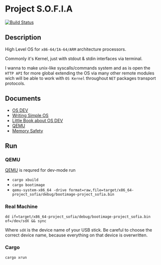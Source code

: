 # Project S.O.F.I.A

[![Build Status](https://travis-ci.com/razor-team/project-sofia.svg?branch=master)](https://travis-ci.com/razor-team/project-sofia)

## Description

High Level OS for `x86-64/IA-64/ARM` architecture processors.

Commonly it's Kernel, just with stdout & stdin interfaces via terminal.

I wanna to make unix-like syscalls/commands system and as is open the `HTTP API` for more global extending the OS via many other remote modules wich will be able to work with `OS Kernel` throughout `NET` packages transport protocols.

## Documents

* [OS DEV](https://wiki.osdev.org/Expanded_Main_Page)
* [Writing Simple OS](https://www.cs.bham.ac.uk/~exr/lectures/opsys/10_11/lectures/os-dev.pdf)
* [Little Book about OS DEV](https://littleosbook.github.io/)
* [QEMU](https://www.qemu.org/)
* [Memory Safety](https://en.wikipedia.org/wiki/Memory_safety)

## Run

### QEMU

[QEMU](https://www.qemu.org/) is requred for dev-mode run

* `cargo xbuild`
* `cargo bootimage`
* `qemu-system-x86_64 -drive format=raw,file=target/x86_64-project_sofia/debug/bootimage-project_sofia.bin`

### Real Machine

`dd if=target/x86_64-project_sofia/debug/bootimage-project_sofia.bin of=/dev/sdX && sync`

Where `sdX` is the device name of your USB stick. Be careful to choose the correct device name, because everything on that device is overwritten.

### Cargo

`cargo xrun`